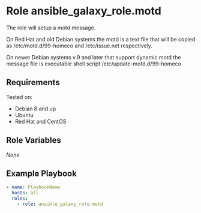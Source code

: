 # Role ansible_galaxy_role.motd

The role will setup a motd message.

On Red Hat and old Debian systems the motd is a text file that will be copied as 
/etc/motd.d/99-homeco and /etc/issue.net respectively.

On newer Debian systems v.9 and later that support dynamic motd the message file
is executable shell script /etc/update-motd.d/99-homeco

## Requirements
Tested on:
* Debian 8 and up
* Ubuntu
* Red Hat and CentOS

## Role Variables
*None*

## Example Playbook

```yaml
- name: PlaybookName
  hosts: all
  roles:
    - role: ansible_galaxy_role.motd
```
